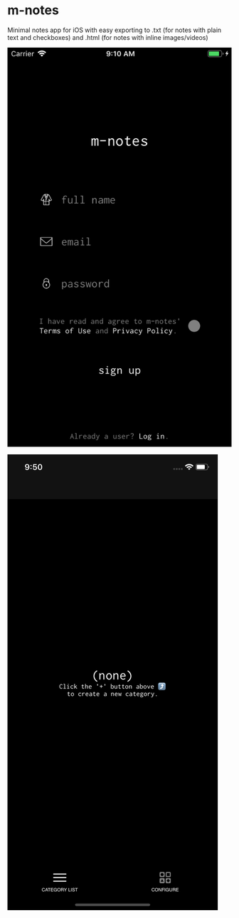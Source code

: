 # m-notes
Minimal notes app for iOS with easy exporting to .txt (for notes with plain text and checkboxes) and .html (for notes with inline images/videos)

![](https://github.com/wavy-project/m-notes/blob/master/screenshots/sign-up_iphone-8_2019-01-29.png)

![](https://github.com/wavy-project/m-notes/blob/master/screenshots/home_iphone-x_2019-01-30.png)
